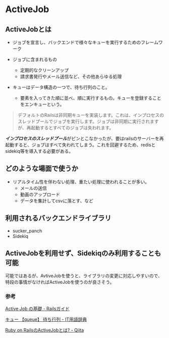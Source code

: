 # ActiveJob
## ActiveJobとは
- ジョブを宣言し、バックエンドで様々なキューを実行するためのフレームワーク
- ジョブに含まれるもの
  - 定期的なクリーンアップ
  - 請求書発行やメール送信など、その他あらゆる処理

- キューはデータ構造の一つで、待ち行列のこと。
  - 要素を入ってきた順に並べ、順に実行するもの。キューを登録することをエンキューという。

> デフォルトのRailsは非同期キューを実装します。これは、インプロセスのスレッドプールでジョブを実行します。ジョブは非同期に実行されますが、再起動するとすべてのジョブは失われます。

***インプロセスのスレッドプール***がピンとこなかったが、要はrailsのサーバーを再起動すると、ジョブはすべて失われてしまう。これを回避するため、redisとsidekiq等を導入する必要がある。

## どのような場面で使うか
- リアルタイム性を伴わない処理、重たい処理に使われることが多い。
  - メールの送信
  - 動画のアップロード
  - データを集計してcsvに落とす、など

## 利用されるバックエンドライブラリ
- sucker_panch
- Sidekiq

## ActiveJobを利用せず、Sidekiqのみ利用することも可能
可能ではあるが、AvtiveJobを使うと、ライブラリの変更に対応しやすいので、特段の事情がなければActiveJobを使うのが良さそう。

### 参考
[Active Job の基礎 - Railsガイド](https://railsguides.jp/active_job_basics.html)

[キュー 【queue】 待ち行列 - IT用語辞典](https://e-words.jp/w/%E3%82%AD%E3%83%A5%E3%83%BC.html)

[Ruby on RailsのActiveJobとは? - Qiita](https://qiita.com/petertakahashi/items/cb9ae73e5ba3020f4a89)
